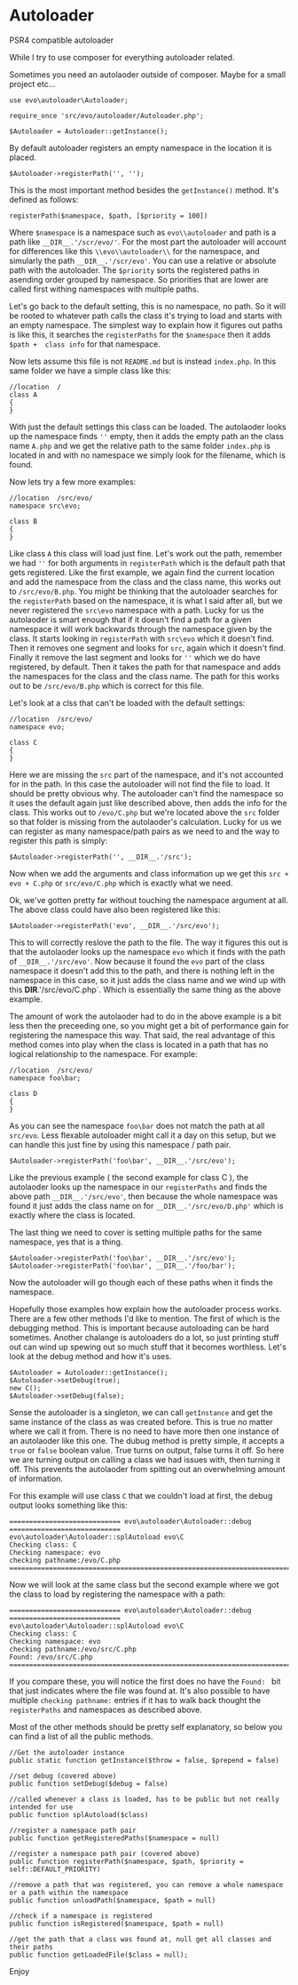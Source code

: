 # Autoloader
PSR4 compatible autoloader

While I try to use composer for everything autoloader related.

Sometimes you need an autolaoder outside of composer.  Maybe for a small project etc...

```
use evo\autoloader\Autoloader;

require_once 'src/evo/autoloader/Autoloader.php';

$Autoloader = Autoloader::getInstance();
```

By default autoloader registers an empty namespace in the location it is placed.  

```
$Autoloader->registerPath('', '');

```

This is the most important method besides the `getInstance()` method.  It's defined as follows:

```
registerPath($namespace, $path, [$priority = 100])
```

Where `$namespace` is a namespace such as `evo\\autoloader` and path is a path like `__DIR__.'/scr/evo/'`.  For the most part the autoloader will account for differences like this `\\evo\\autoloader\\` for the namespace, and simularly the path `__DIR__.'/scr/evo'`.  You can use a relative or absolute path with the autoloader.  The `$priority` sorts the registered paths in asending order grouped by namespace.  So priorities that are lower are called first withing namespaces with multiple paths.

Let's go back to the default setting, this is no namespace, no path.  So it will be rooted to whatever path calls the class it's trying to load and starts with an empty namespace.  The simplest way to explain how it figures out paths is like this, it searches the `registerPaths` for the `$namespace` then it adds `$path +  class info` for that namespace.

Now lets assume this file is not `README.md` but is instead `index.php`.  In this same folder we have a simple class like this:

```
//location  /
class A
{
}
```

With just the default settings this class can be loaded.  The autolaoder looks up the namespace finds `''` empty, then it adds the empty path an the class name `A.php` and we get the relative path to the same folder `index.php` is located in and with no namespace we simply look for the filename, which is found.

Now lets try a few more examples:

```
//location  /src/evo/
namespace src\evo;

class B
{
}
```

Like class `A` this class will load just fine.  Let's work out the path, remember we had `''` for both arguments in `registerPath` which is the default path that gets registered.  Like the first example, we again find the current location and add the namespace from the class and the class name, this works out to `/src/evo/B.php`.  You might be thinking that the autoloader searches for the `registerPath` based on the namespace, it is what I said after all, but we never registered the `src\evo` namespace with a path. Lucky for us the autolaoder is smart enough that if it doesn't find a path for a given namespace it will work backwards through the namespace given by the class.  It starts looking in `registerPath` with `src\evo` which it doesn't find. Then it removes one segment and looks for `src`, again which it doesn't find. Finally it remove the last segment and looks for `''` which we do have registered, by default.  Then it takes the path for that namespace and adds the namespaces for the class and the class name.  The path for this works out to be `/src/evo/B.php` which is correct for this file.

Let's look at a clss that can't be loaded with the default settings:

```
//location  /src/evo/
namespace evo;

class C
{
}
```

Here we are missing the `src` part of the namespace, and it's not accounted for in the path.  In this case the autoloader will not find the file to load.  It should be pretty obvious why. The autoloader can't find the namespace so it uses the default again just like described above, then adds the info for the class. This works out to `/evo/C.php` but we're located above the `src` folder so that folder is missing from the autolaoder's calculation.  Lucky for us we can register as many namespace/path pairs as we need to and the way to register this path is simply:

```
$Autoloader->registerPath('', __DIR__.'/src');
```

Now when we add the arguments and class information up we get this `src + evo + C.php` or `src/evo/C.php` which is exactly what we need.

Ok, we've gotten pretty far without touching the namespace argument at all.  The above class could have also been registered like this:

```
$Autoloader->registerPath('evo', __DIR__.'/src/evo');
```

This to will correctly reslove the path to the file.  The way it figures this out is that the autolaoder looks up the namespace `evo` which it finds with the path of `__DIR__.'/src/evo'`.  Now because it found the `evo` part of the class namespace it doesn't add this to the path, and there is nothing left in the namespace in this case, so it just adds the class name and we wind up with this __DIR__.'/src/evo/C.php`. Which is essentially the same thing as the above example.

The amount of work the autolaoder had to do in the above example is a bit less then the preceeding one, so you might get a bit of performance gain for registering the namespace this way.  That said, the real advantage of this method comes into play when the class is located in a path that has no logical relationship to the namespace.  For example:

```
//location  /src/evo/
namespace foo\bar;

class D
{
}
```

As you can see the namespace `foo\bar` does not match the path at all `src/evo`.  Less flexable autoloader might call it a day on this setup, but we can handle this just fine by using this namespace / path pair.

```
$Autoloader->registerPath('foo\bar', __DIR__.'/src/evo');
```

Like the previous example ( the second example for class C ), the autolaoder looks up the namespace in our `registerPaths` and finds the above path `__DIR__.'/src/evo'`, then because the whole namespace was found it just adds the class name on for `__DIR__.'/src/evo/D.php'` which is exactly where the class is located.

The last thing we need to cover is setting multiple paths for the same namespace, yes that is a thing.

```
$Autoloader->registerPath('foo\bar', __DIR__.'/src/evo');
$Autoloader->registerPath('foo\bar', __DIR__.'/foo/bar');
```

Now the autoloader will go though each of these paths when it finds the namespace.


Hopefully those examples how explain how the autoloader process works. There are a few other methods I'd like to mention.  The first of which is the debugging method.  This is important because autoloading can be hard sometimes.  Another chalange is autoloaders do a lot, so just printing stuff out can wind up spewing out so much stuff that it becomes worthless. Let's look at the debug method and how it's uses.

```
$Autoloader = Autoloader::getInstance();
$Autoloader->setDebug(true);
new C();
$Autoloader->setDebug(false);
```

Sense the autoloader is a singleton, we can call `getInstance` and get the same instance of the class as was created before.  This is true no matter where we call it from.  There is no need to have more then one instance of an autolaoder like this one. The dubug method is pretty simple, it accepts a `true` or `false` boolean value.  True turns on output, false turns it off.  So here we are turning output on calling a class we had issues with, then turning it off.  This prevents the autolaoder from spitting out an overwhelming amount of information. 

For this example will use class `C` that we couldn't load at first, the debug output looks something like this:

```
============================ evo\autoloader\Autoloader::debug ============================
evo\autoloader\Autoloader::splAutoload evo\C
Checking class: C
Checking namespace: evo
checking pathname:/evo/C.php
==========================================================================================
```

Now we will look at the same class but the second example where we got the class to load by registering the namespace with a path:

```
============================ evo\autoloader\Autoloader::debug ============================
evo\autoloader\Autoloader::splAutoload evo\C
Checking class: C
Checking namespace: evo
checking pathname:/evo/src/C.php
Found: /evo/src/C.php
==========================================================================================
```
If you compare these, you will notice the first does no have the `Found: ` bit that just indicates where the file was found at. It's also possible to have multiple `checking pathname:` entries if it has to walk back thought the `registerPaths` and namespaces as described above.

Most of the other methods should be pretty self explanatory, so below you can find a list of all the public methods.

```
//Get the autoloader instance
public static function getInstance($throw = false, $prepend = false)

//set debug (covered above)
public function setDebug($debug = false)

//called whenever a class is loaded, has to be public but not really intended for use
public function splAutoload($class)

//register a namespace path pair
public function getRegisteredPaths($namespace = null)

//register a namespace path pair (covered above)
public function registerPath($namespace, $path, $priority = self::DEFAULT_PRIORITY)

//remove a path that was registered, you can remove a whole namespace or a path within the namespace
public function unloadPath($namespace, $path = null)

//check if a namespace is registered
public function isRegistered($namespace, $path = null)

//get the path that a class was found at, null get all classes and their paths
public function getLoadedFile($class = null);

``` 

Enjoy




